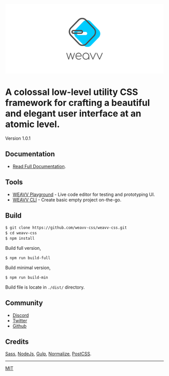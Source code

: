 ![image](assets/banner.png)

# A colossal low-level utility CSS framework for crafting a beautiful and elegant user interface at an atomic level.

Version 1.0.1

## Documentation

- [Read Full Documentation](https://weavvcss.netlify.app).

## Tools

- [WEAVV Playground](https://weavvcss.netlify.app/playground) - Live code editor for testing and prototyping UI.
- [WEAVV CLI](https://www.npmjs.com/package/weavv-cli) - Create basic empty project on-the-go.

## Build

```bash
$ git clone https://github.com/weavv-css/weavv-css.git
$ cd weavv-css
$ npm install
```

Build full version,

```bash
$ npm run build-full
```

Build minimal version,

```bash
$ npm run build-min
```

Build file is locate in `./dist/` directory.

## Community

- [Discord](https://discord.gg/GQh499GpGq)
- [Twitter](https://twitter.com/weavvcss)
- [Github](https://github.com/weavv/weavv-css)

## Credits

[Sass](), [NodeJs](), [Gulp](), [Normalize](), [PostCSS]().

---

[MIT](https://github.com/weavv/weavv-css/blob/master/LICENSE)

